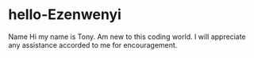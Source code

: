# hello-Ezenwenyi
Name
Hi my name is Tony. Am new to this coding world. I will appreciate any 
assistance accorded to me for encouragement.
